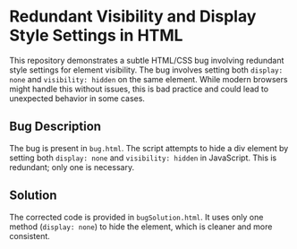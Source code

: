 # Redundant Visibility and Display Style Settings in HTML
This repository demonstrates a subtle HTML/CSS bug involving redundant style settings for element visibility.  The bug involves setting both `display: none` and `visibility: hidden` on the same element. While modern browsers might handle this without issues, this is bad practice and could lead to unexpected behavior in some cases.

## Bug Description
The bug is present in `bug.html`.  The script attempts to hide a div element by setting both `display: none` and `visibility: hidden` in JavaScript. This is redundant; only one is necessary.

## Solution
The corrected code is provided in `bugSolution.html`.  It uses only one method (`display: none`) to hide the element, which is cleaner and more consistent.